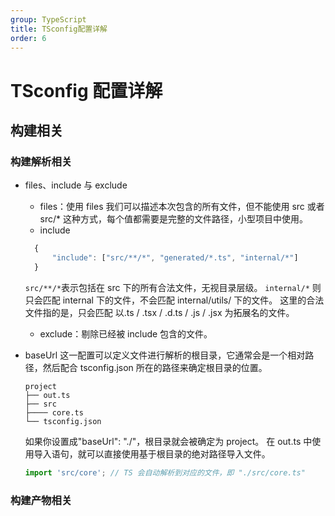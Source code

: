 ```yaml
---
group: TypeScript
title: TSconfig配置详解
order: 6
---
```


# TSconfig 配置详解

## 构建相关

### 构建解析相关

- files、include 与 exclude
  - files：使用 files 我们可以描述本次包含的所有文件，但不能使用 src 或者 src/\* 这种方式，每个值都需要是完整的文件路径，小型项目中使用。
  - include
  ```js
    {
        "include": ["src/**/*", "generated/*.ts", "internal/*"]
    }
  ```
  `src/**/*`表示包括在 src 下的所有合法文件，无视目录层级。 `internal/*` 则只会匹配 internal 下的文件，不会匹配 internal/utils/ 下的文件。
  这里的合法文件指的是，只会匹配 以.ts / .tsx / .d.ts / .js / .jsx 为拓展名的文件。
  - exclude：剔除已经被 include 包含的文件。
- baseUrl
  这一配置可以定义文件进行解析的根目录，它通常会是一个相对路径，然后配合 tsconfig.json 所在的路径来确定根目录的位置。

  ```text
  project
  ├── out.ts
  ├── src
  ├──── core.ts
  └── tsconfig.json

  ```

  如果你设置成"baseUrl": "./"，根目录就会被确定为 project。
  在 out.ts 中使用导入语句，就可以直接使用基于根目录的绝对路径导入文件。

  ```ts
  import 'src/core'; // TS 会自动解析到对应的文件，即 "./src/core.ts"
  ```

### 构建产物相关
